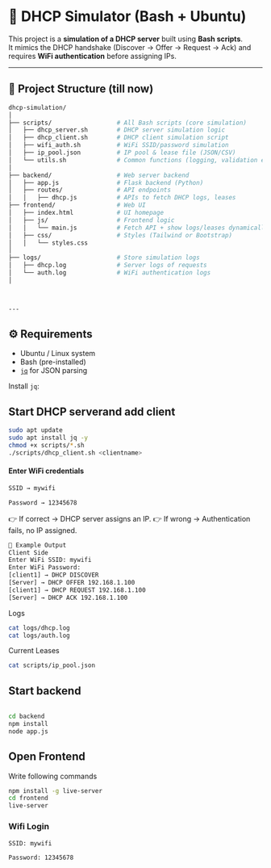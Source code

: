# 📡 DHCP Simulator (Bash + Ubuntu)

This project is a **simulation of a DHCP server** built using **Bash scripts**.  
It mimics the DHCP handshake (Discover → Offer → Request → Ack) and requires **WiFi authentication** before assigning IPs.  


---

## 📂 Project Structure (till now)
```bash 
dhcp-simulation/
│
├── scripts/                  # All Bash scripts (core simulation)
│   ├── dhcp_server.sh        # DHCP server simulation logic
│   ├── dhcp_client.sh        # DHCP client simulation script
│   ├── wifi_auth.sh          # WiFi SSID/password simulation
│   ├── ip_pool.json          # IP pool & lease file (JSON/CSV)
│   └── utils.sh              # Common functions (logging, validation etc.)
│
├── backend/                  # Web server backend
│   ├── app.js                # Flask backend (Python)
│   ├── routes/               # API endpoints
│   │   ├── dhcp.js           # APIs to fetch DHCP logs, leases
├── frontend/                 # Web UI
│   ├── index.html            # UI homepage
│   ├── js/                   # Frontend logic
│   │   └── main.js           # Fetch API + show logs/leases dynamically
│   ├── css/                  # Styles (Tailwind or Bootstrap)
│   │   └── styles.css
│
├── logs/                     # Store simulation logs
│   ├── dhcp.log              # Server logs of requests
│   └── auth.log              # WiFi authentication logs
│



---
```
## ⚙️ Requirements

- Ubuntu / Linux system  
- Bash (pre-installed)  
- [`jq`](https://stedolan.github.io/jq/) for JSON parsing  

Install `jq`:

## Start DHCP serverand add client

```bash
sudo apt update
sudo apt install jq -y
chmod +x scripts/*.sh
./scripts/dhcp_client.sh <clientname>
```

#### Enter WiFi credentials
```bash 
SSID → mywifi

Password → 12345678
```
👉 If correct → DHCP server assigns an IP.
👉 If wrong → Authentication fails, no IP assigned.

```bash
📜 Example Output
Client Side
Enter WiFi SSID: mywifi
Enter WiFi Password:
[client1] → DHCP DISCOVER
[Server] → DHCP OFFER 192.168.1.100
[client1] → DHCP REQUEST 192.168.1.100
[Server] → DHCP ACK 192.168.1.100
```
Logs
```bash
cat logs/dhcp.log
cat logs/auth.log
```
Current Leases
```bash
cat scripts/ip_pool.json
```
## Start backend
```bash

cd backend
npm install
node app.js

```

## Open Frontend
Write following commands
``` bash
npm install -g live-server
cd frontend
live-server

```
### Wifi Login 
``` bash
SSID: mywifi

Password: 12345678

```